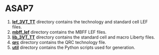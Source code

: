 # ASAP7 
1. [**lef_3VT_TT**](./lef_3VT_TT) directory contains the technology and standard cell LEF files.
2. [**mbff_lef**](./mbff_lef/) directory contains the MBFF LEF files.
3. [**lib_3VT_TT**](./lib_3VT_TT/) directory contains the standard cell and macro Liberty files.
4. [**qrc**](./qrc/) directory contains the QRC technology file.
5. [**util**](./util) directory contains the Python scripts used for generation.

